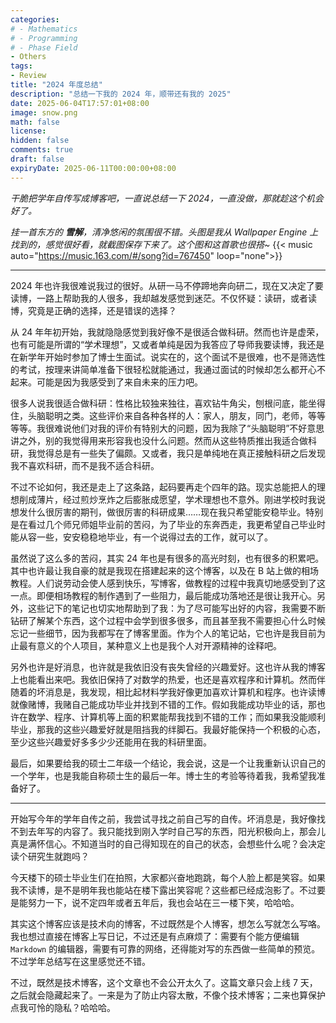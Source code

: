 ```yaml
---
categories:
# - Mathematics
# - Programming
# - Phase Field
- Others
tags:
- Review
title: "2024 年度总结"
description: "总结一下我的 2024 年，顺带还有我的 2025" 
date: 2025-06-04T17:57:01+08:00
image: snow.png 
math: false 
license: 
hidden: false
comments: true
draft: false
expiryDate: 2025-06-11T00:00:00+08:00
---
```


*干脆把学年自传写成博客吧，一直说总结一下 2024，一直没做，那就趁这个机会好了。*

*挂一首东方的 **雪解**，清净悠闲的氛围很不错。头图是我从 Wallpaper Engine 上找到的，感觉很好看，就截图保存下来了。这个图和这首歌也很搭~*
{{< music auto="https://music.163.com/#/song?id=767450" loop="none">}}

---

2024 年也许我很难说我过的很好。从研一马不停蹄地奔向研二，现在又决定了要读博，一路上帮助我的人很多，我却越发感觉到迷茫。不仅怀疑：读研，或者读博，究竟是正确的选择，还是错误的选择？

从 24 年年初开始，我就隐隐感觉到我好像不是很适合做科研。然而也许是虚荣，也有可能是所谓的“学术理想”，又或者单纯是因为我答应了导师我要读博，我还是在新学年开始时参加了博士生面试。说实在的，这个面试不是很难，也不是筛选性的考试，按理来讲简单准备下很轻松就能通过，我通过面试的时候却怎么都开心不起来。可能是因为我感受到了来自未来的压力吧。

很多人说我很适合做科研：性格比较独来独往，喜欢钻牛角尖，刨根问底，能坐得住，头脑聪明之类。这些评价来自各种各样的人：家人，朋友，同门，老师，等等等等。我很难说他们对我的评价有特别大的问题，因为我除了“头脑聪明”不好意思讲之外，别的我觉得用来形容我也没什么问题。然而从这些特质推出我适合做科研，我觉得总是有一些失了偏颇。又或者，我只是单纯地在真正接触科研之后发现我不喜欢科研，而不是我不适合科研。

不过不论如何，我还是走上了这条路，起码要再走个四年的路。现实总能把人的理想削成薄片，经过煎炒烹炸之后膨胀成愿望，学术理想也不意外。刚进学校时我说想发什么很厉害的期刊，做很厉害的科研成果……现在我只希望能安稳毕业。特别是在看过几个师兄师姐毕业前的苦闷，为了毕业的东奔西走，我更希望自己毕业时能从容一些，安安稳稳地毕业，有一个说得过去的工作，就可以了。

虽然说了这么多的苦闷，其实 24 年也是有很多的高光时刻，也有很多的积累吧。其中也许最让我自豪的就是我现在搭建起来的这个博客，以及在 B 站上做的相场教程。人们说劳动会使人感到快乐，写博客，做教程的过程中我真切地感受到了这一点。即便相场教程的制作遇到了一些阻力，最后能成功落地还是很让我开心。另外，这些记下的笔记也切实地帮助到了我：为了尽可能写出好的内容，我需要不断钻研了解某个东西，这个过程中会学到很多很多，而且甚至我不需要担心什么时候忘记一些细节，因为我都写在了博客里面。作为个人的笔记站，它也许是我目前为止最有意义的个人项目，某种意义上也是我个人对开源精神的诠释吧。

另外也许是好消息，也许就是我依旧没有丧失曾经的兴趣爱好。这也许从我的博客上也能看出来吧。我依旧保持了对数学的热爱，也还是喜欢程序和计算机。然而伴随着的坏消息是，我发现，相比起材料学我好像更加喜欢计算机和程序。也许读博就像赌博，我赌自己能成功毕业并找到不错的工作。假如我能成功毕业的话，那也许在数学、程序、计算机等上面的积累能帮我找到不错的工作；而如果我没能顺利毕业，那我的这些兴趣爱好就是阻挡我的绊脚石。我最好能保持一个积极的心态，至少这些兴趣爱好多多少少还能用在我的科研里面。

最后，如果要给我的硕士二年级一个结论，我会说，这是一个让我重新认识自己的一个学年，也是我能自称硕士生的最后一年。博士生的考验等待着我，我希望我准备好了。

---

开始写今年的学年自传之前，我尝试寻找之前自己写的自传。坏消息是，我好像找不到去年写的内容了。我只能找到刚入学时自己写的东西，阳光积极向上，那会儿真是满怀信心。不知道当时的自己得知现在的自己的状态，会想些什么呢？会决定读个研究生就跑吗？

今天楼下的硕士毕业生们在拍照，大家都兴奋地跑跳，每个人脸上都是笑容。如果我不读博，是不是明年我也能站在楼下露出笑容呢？这些都已经成泡影了。不过要是能努力一下，说不定四年或者五年后，我也会站在三一楼下笑，哈哈哈。

其实这个博客应该是技术向的博客，不过既然是个人博客，想怎么写就怎么写咯。我也想过直接在博客上写日记，不过还是有点麻烦了：需要有个能方便编辑 `Markdown` 的编辑器，需要有可靠的网络，还得能对写的东西做一些简单的预览。不过学年总结写在这里感觉还不错。

不过，既然是技术博客，这个文章也不会公开太久了。这篇文章只会上线 7 天，之后就会隐藏起来了。一来是为了防止内容太散，不像个技术博客；二来也算保护点我可怜的隐私？哈哈哈。